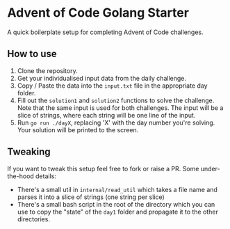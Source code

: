 # Advent of Code Golang Starter

A quick boilerplate setup for completing Advent of Code challenges.

## How to use

1. Clone the repository.
2. Get your individualised input data from the daily challenge.
3. Copy / Paste the data into the `input.txt` file in the appropriate day folder.
4. Fill out the `solution1` and `solution2` functions to solve the challenge. Note that the same input is used for both challenges.
  The input will be a slice of strings, where each string will be one line of the input.
5. Run `go run ./dayX`, replacing 'X' with the day number you're solving. Your solution will be printed to the screen.

## Tweaking 

If you want to tweak this setup feel free to fork or raise a PR. Some under-the-hood details:
* There's a small util in `internal/read_util` which takes a file name and parses it into a slice of strings (one string per slice)
* There's a small bash script in the root of the directory which you can use to copy the "state" of the `day1` folder and propagate it to the other directories.